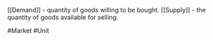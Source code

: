 [[Demand]] - quantity of goods willing to be bought.
[[Supply]] - the quantity of goods available for selling.

#Market #Unit 